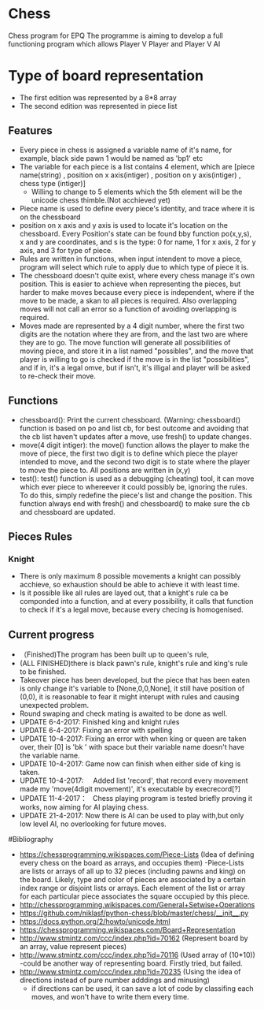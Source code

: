 # Chess
Chess program for EPQ
The programme is aiming to develop a full functioning program which allows Player V Player and Player V AI
# Type of board representation
- The first edition was represented by a 8*8 array
- The second edition was represented in piece list
## Features
- Every piece in chess is assigned a variable name of it's name, for example, black side pawn 1 would be named as 'bp1' etc
- The variable for each piece is a list contains 4 element, which are [piece name(string) , position on x axis(intiger) , position on y axis(intiger) , chess type (intiger)]
    - Willing to change to 5 elements which the 5th element will be the unicode chess thimble.(Not acchieved yet)
- Piece name is used to define every piece's identity, and trace where it is on the chessboard
- position on x axis and y axis is used to locate it's location on the chessboard. Every Position's state can be found bby function po(x,y,s), x and y are coordinates, and s is the type: 0 for name, 1 for x axis, 2 for y axis, and 3 for type of piece.
- Rules are written in functions, when input intendent to move a piece, program will select which rule to apply due to which type of piece it is.
- The chessboard doesn't quite exist, where every chess manage it's own position. This is easier to achieve when representing the pieces, but harder to make moves  because every piece is independent, where if the move to be made, a skan to all pieces is required.
Also overlapping moves will not call an error so a function of avoiding overlapping is required.
 - Moves made are represented by a 4 digit number, where the first two digits are the notation where they are from, and the last two are where they are to go. The move function will generate all possibilities of moving piece, and store it in a list named "possibles", and the move that player is willing to go is checked if the move is in the list "possibilities", and if in, it's a legal omve, but if isn't, it's illigal and player will be asked to re-check their move.



## Functions
- chessboard():   Print the current chessboard. (Warning: chessboard() function is based on po and list cb, for best outcome and avoiding that the cb list haven't updates after a move, use fresh() to update changes.
- move(4 digit intiger):   the move() function allows the player to make the move of piece, the first two digit is to define which piece the player intended to move, and the second two digit is to state where the player to move the piece to. All positions are written in (x,y)
- test(): test() function is used as a debugging (cheating) tool, it can move which ever piece to whereever it could possibly be, ignoring the rules. To do this, simply redefine the piece's list and change the position. This function always end with fresh() and chessboard() to make sure the cb and chessboard are updated.


## Pieces Rules
### Knight
- There is only maximum 8 possible movements a knight can possibly acchieve, so exhaustion should be able to achieve it with least time.
- Is it possible like all rules are layed out, that a knight's rule ca be componded into a function, and at every possibility, it calls that function to check if it's a legal move, because every checing is homogenised.

## Current progress
- （Finished)The program has been built up to queen's rule, 
- (ALL FINISHED)there is black pawn's rule, knight's rule and king's rule to be finished. 
- Takeover piece has been developed, but the piece that has been eaten is only change it's variable to [None,0,0,None], it still have position of (0,0), it is reasonable to fear it might interupt with rules and causing unexpected problem. 
- Round swaping and check mating is awaited to be done as well.
- UPDATE 6-4-2017:      Finished king and knight rules
- UPDATE 6-4-2017:      Fixing an error with spelling
- UPDATE 10-4-2017:     Fixing an error with when king or queen are taken over, their [0] is 'bk ' with space but their variable name doesn't have the variable name.
- UPDATE 10-4-2017:     Game now can finish when either side of king is taken.
- UPDATE 10-4-2017:     Added list 'record', that record every movement made my 'move(4digit movement)', it's executable by execrecord[?]
- UPDATE 11-4-2017：    Chess playing program is tested briefly proving it works, now aiming for AI playing chess.
- UPDATE 21-4-2017:     Now there is AI can be used to play with,but only low level AI, no overlooking for future moves.



#Bibliography
 - https://chessprogramming.wikispaces.com/Piece-Lists (Idea of defining every chess on the board as arrays, and occupies them)
    -Piece-Lists are lists or arrays of all up to 32 pieces (including pawns and king) on the board. Likely, type and color of pieces are associated by a certain index range or disjoint lists or arrays. Each element of the list or array for each particular piece associates the square occupied by this piece. 
 - http://chessprogramming.wikispaces.com/General+Setwise+Operations 
 - https://github.com/niklasf/python-chess/blob/master/chess/__init__.py
 - https://docs.python.org/2/howto/unicode.html
 - https://chessprogramming.wikispaces.com/Board+Representation
 - http://www.stmintz.com/ccc/index.php?id=70162 (Represent board by an array, value represent pieces)
 - http://www.stmintz.com/ccc/index.php?id=70116 (Used array of (10*10))
     -could be another way of representing board. Firstly tried, but failed.
 - http://www.stmintz.com/ccc/index.php?id=70235 (Using the idea of directions instead of pure number adddings and minusing)
     - if directions can be used, it can save a lot of code by classifing each moves, and won't have to write them every time.
 
